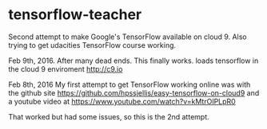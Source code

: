 # tensorflow-teacher
Second attempt to make Google's TensorFlow available on cloud 9. Also trying to get udacities TensorFlow course working.


Feb 9th, 2016. After many dead ends. This finally works. loads tensorflow in the cloud 9 enviroment http://c9.io 




Feb 8th, 2016
My first attempt to get TensorFlow working online was with the github site https://github.com/hpssjellis/easy-tensorflow-on-cloud9 and a youtube video at https://www.youtube.com/watch?v=kMtrOIPLpR0

That worked but had some issues, so this is the 2nd attempt.


